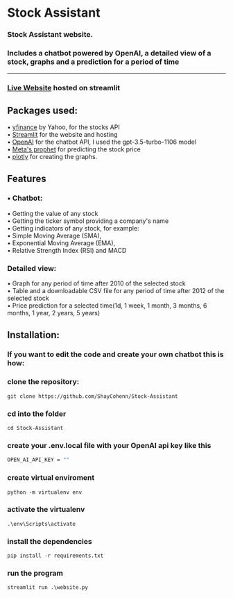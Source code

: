 # Stock Assistant
### Stock Assistant website.<br>
### Includes a chatbot powered by OpenAI, a detailed view of a stock, graphs and a prediction for a period of time
<hr>

### <a href="https://stock-assistant-1.streamlit.app/">Live Website</a> hosted on streamlit
## Packages used:
• <a href="https://pypi.org/project/yfinance/">yfinance</a> by Yahoo, for the stocks API <br>
• <a href="https://pypi.org/project/streamlit/">Streamlit</a> for the website and hosting<br>
• <a href="https://openai.com/">OpenAI</a> for the chatbot API, I used the gpt-3.5-turbo-1106 model<br>
• <a href="https://github.com/facebook/prophet">Meta's prophet</a> for predicting the stock price<br>
• <a href="https://plotly.com/">plotly</a> for creating the graphs.
## Features
### • Chatbot:
• Getting the value of any stock<br>
• Getting the ticker symbol providing a company's name<br>
• Getting indicators of any stock, for example:<br>
• Simple Moving Average (SMA),<br>
• Exponential Moving Average (EMA),<br>
• Relative Strength Index (RSI) and MACD <br>
### Detailed view:
• Graph for any period of time after 2010 of the selected stock<br>
• Table and a downloadable CSV file for any period of time after 2012 of the selected stock<br>
• Price prediction for a selected time(1d, 1 week, 1 month, 3 months, 6 months, 1 year, 2 years, 5 years)<br>

## Installation:
### If you want to edit the code and create your own chatbot this is how:
### clone the repository:
```
git clone https://github.com/ShayCohenn/Stock-Assistant
```
### cd into the folder
```
cd Stock-Assistant
```
### create your .env.local file with your OpenAI api key like this 
```bash
OPEN_AI_API_KEY = ""
```
### create virtual enviroment
```
python -m virtualenv env
```
### activate the virtualenv
```
.\env\Scripts\activate
```
### install the dependencies
```
pip install -r requirements.txt
```
### run the program
```
streamlit run .\website.py
```